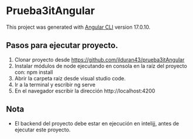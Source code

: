 # Prueba3itAngular

This project was generated with [Angular CLI](https://github.com/angular/angular-cli) version 17.0.10.

## Pasos para ejecutar proyecto.

1) Clonar proyecto desde https://github.com/jlduran43/prueba3itAngular
2) Instalar módulos de node ejecutando en consola en la raíz del proyecto con: npm install
3) Abrir la carpeta raíz desde visual studio code.
4) Ir a la terminal y escribir ng serve
5) En el navegador escribir la dirección http://localhost:4200

## Nota
 - El backend del proyecto debe estar en ejecución en intelijj, antes de ejecutar este proyecto.
